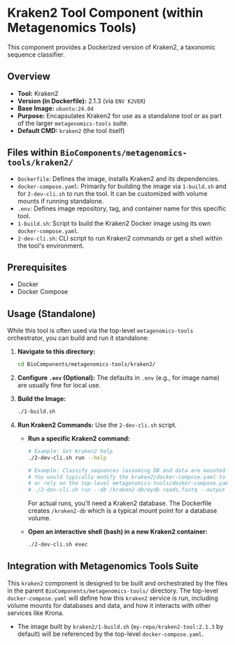 # Kraken2 Tool Component (within Metagenomics Tools)

This component provides a Dockerized version of Kraken2, a taxonomic sequence classifier.

## Overview

-   **Tool:** Kraken2
-   **Version (in Dockerfile):** 2.1.3 (via `ENV K2VER`)
-   **Base Image:** `ubuntu:24.04`
-   **Purpose:** Encapsulates Kraken2 for use as a standalone tool or as part of the larger `metagenomics-tools` suite.
-   **Default CMD:** `kraken2` (the tool itself)

## Files within `BioComponents/metagenomics-tools/kraken2/`

-   `Dockerfile`: Defines the image, installs Kraken2 and its dependencies.
-   `docker-compose.yaml`: Primarily for building the image via `1-build.sh` and for `2-dev-cli.sh` to run the tool. It can be customized with volume mounts if running standalone.
-   `.env`: Defines image repository, tag, and container name for this specific tool.
-   `1-build.sh`: Script to build the Kraken2 Docker image using its own `docker-compose.yaml`.
-   `2-dev-cli.sh`: CLI script to run Kraken2 commands or get a shell within the tool's environment.

## Prerequisites

-   Docker
-   Docker Compose

## Usage (Standalone)

While this tool is often used via the top-level `metagenomics-tools` orchestrator, you can build and run it standalone:

1.  **Navigate to this directory:**
    ```bash
    cd BioComponents/metagenomics-tools/kraken2/
    ```

2.  **Configure `.env` (Optional):**
    The defaults in `.env` (e.g., for image name) are usually fine for local use.

3.  **Build the Image:**
    ```bash
    ./1-build.sh
    ```

4.  **Run Kraken2 Commands:**
    Use the `2-dev-cli.sh` script.
    *   **Run a specific Kraken2 command:**
        ```bash
        # Example: Get Kraken2 help
        ./2-dev-cli.sh run --help

        # Example: Classify sequences (assuming DB and data are mounted or accessible)
        # You would typically modify the kraken2/docker-compose.yaml to add volume mounts for DBs and data,
        # or rely on the top-level metagenomics-tools/docker-compose.yaml for such configurations.
        # ./2-dev-cli.sh run --db /kraken2-db/mydb reads.fastq --output output.kraken
        ```
        For actual runs, you'll need a Kraken2 database. The Dockerfile creates `/kraken2-db` which is a typical mount point for a database volume.

    *   **Open an interactive shell (bash) in a new Kraken2 container:**
        ```bash
        ./2-dev-cli.sh exec
        ```

## Integration with Metagenomics Tools Suite

This `kraken2` component is designed to be built and orchestrated by the files in the parent `BioComponents/metagenomics-tools/` directory. The top-level `docker-compose.yaml` will define how this `kraken2` service is run, including volume mounts for databases and data, and how it interacts with other services like Krona.

-   The image built by `kraken2/1-build.sh` (`my-repo/kraken2-tool:2.1.3` by default) will be referenced by the top-level `docker-compose.yaml`. 